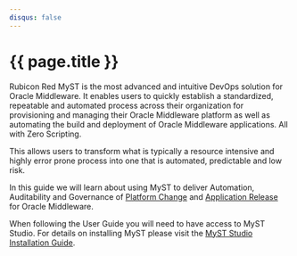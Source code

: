 ```yaml
---
disqus: false
---
```


# {{ page.title }}
 
Rubicon Red MyST is the most advanced and intuitive DevOps solution for Oracle Middleware. It enables users to quickly establish a standardized, repeatable and automated process across their organization for provisioning and managing their Oracle Middleware platform as well as automating the build and deployment of Oracle Middleware applications. All with Zero Scripting.

This allows users to transform what is typically a resource intensive and highly error prone process into one that is automated, predictable and low risk.

In this guide we will learn about using MyST to deliver Automation, Auditability and Governance of [Platform Change](/introduction/platform-provisioning/README.md) and [Application Release](/introduction/application-release-automation/README.md) for Oracle Middleware.

When following the User Guide you will need to have access to MyST Studio. For details on installing MyST please visit the [MyST Studio Installation Guide](/installation/myst-studio/README.md).




